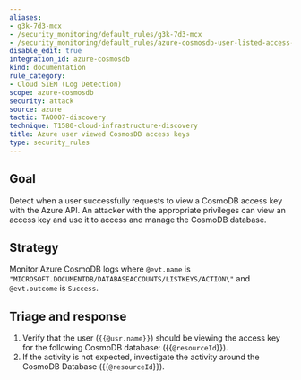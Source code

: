 ```yaml
---
aliases:
- g3k-7d3-mcx
- /security_monitoring/default_rules/g3k-7d3-mcx
- /security_monitoring/default_rules/azure-cosmosdb-user-listed-access-keys
disable_edit: true
integration_id: azure-cosmosdb
kind: documentation
rule_category:
- Cloud SIEM (Log Detection)
scope: azure-cosmosdb
security: attack
source: azure
tactic: TA0007-discovery
technique: T1580-cloud-infrastructure-discovery
title: Azure user viewed CosmosDB access keys
type: security_rules
---
```


## Goal
Detect when a user successfully requests to view a CosmoDB access key with the Azure API. An attacker with the appropriate privileges can view an access key and use it to access and manage the CosmoDB database. 

## Strategy
Monitor Azure CosmoDB logs where `@evt.name` is `"MICROSOFT.DOCUMENTDB/DATABASEACCOUNTS/LISTKEYS/ACTION\"` and `@evt.outcome` is `Success`.

## Triage and response
1. Verify that the user (`{{@usr.name}}`) should be viewing the access key for the following CosmoDB database: ({{`@resourceId`}}).
2. If the activity is not expected, investigate the activity around the CosmoDB Database ({{`@resourceId`}}).

